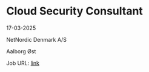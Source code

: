 # Cloud Security Consultant
17-03-2025

NetNordic Denmark A/S

Aalborg Øst

Job URL: [link](https://www.jobindex.dk/jobannonce/h1548481/cloud-security-consultant)


